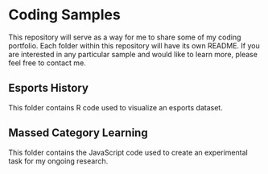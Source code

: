 # Coding Samples
This repository will serve as a way for me to share some of my coding portfolio.
Each folder within this repository will have its own README. If you are interested in any particular sample and would like to learn more, please feel free to contact me.

## Esports History
This folder contains R code used to visualize an esports dataset.

## Massed Category Learning
This folder contains the JavaScript code used to create an experimental task for my ongoing research.
